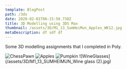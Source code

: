 ```yaml
---
template: BlogPost
path: /3ds
date: 2020-02-01T06:15:50.738Z
title: 3D Modelling using 3DS Max
thumbnail: /assets/3D/M1_13_SumHeiMun_Apples_WK12.jpg
metaDescription: df sdf df
---
```

Some 3D modelling assignments that I completed in Poly.

![ChessPawn](/assets/3D/M1_13_SumHeiMun_ChessPawn2.jpg)
![Apples](/assets/3D/M1_13_SumHeiMun_Apples_WK12.jpg)
![Pumpkin](/assets/3D/M1_13_SumHeiMun_Pumpkin_wk12.jpg)
![WineGlasses](/assets/3D/M1_13_SUMHEIMUN_Wine glass (2).jpg)

